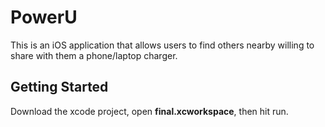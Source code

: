 # PowerU

This is an iOS application that allows users to find others nearby willing to share with them a phone/laptop charger.

## Getting Started

Download the xcode project, open **final.xcworkspace**, then hit run.
